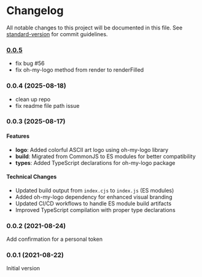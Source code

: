 # Changelog

All notable changes to this project will be documented in this file. See [standard-version](https://github.com/conventional-changelog/standard-version) for commit guidelines.

### [0.0.5](2025-08-18)

- fix bug #56
- fix oh-my-logo method from render to renderFilled

### 0.0.4 (2025-08-18)

- clean up repo
- fix readme file path issue

### 0.0.3 (2025-08-17)

#### Features

- **logo**: Added colorful ASCII art logo using oh-my-logo library
- **build**: Migrated from CommonJS to ES modules for better compatibility
- **types**: Added TypeScript declarations for oh-my-logo package

#### Technical Changes

- Updated build output from `index.cjs` to `index.js` (ES modules)
- Added oh-my-logo dependency for enhanced visual branding
- Updated CI/CD workflows to handle ES module build artifacts
- Improved TypeScript compilation with proper type declarations

### 0.0.2 (2021-08-24)

Add confirmation for a personal token

### 0.0.1 (2021-08-22)

Initial version
